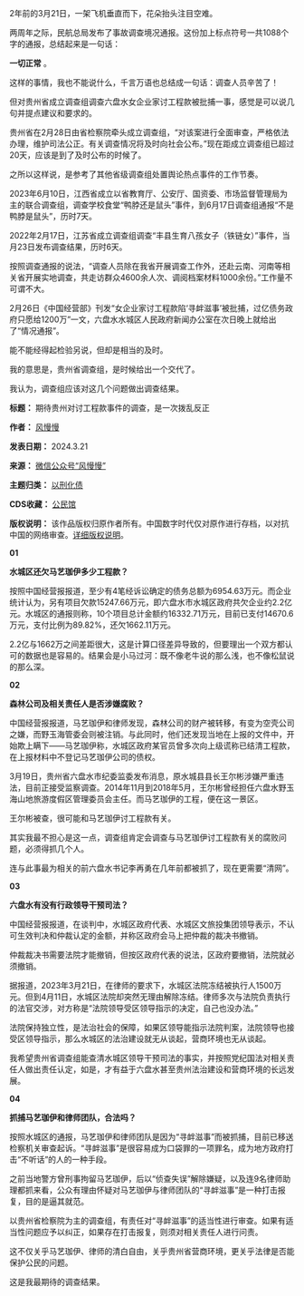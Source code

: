2年前的3月21日，一架飞机垂直而下，花朵抬头注目空难。


两周年之际，民航总局发布了事故调查境况通报。这份加上标点符号一共1088个字的通报，总结起来是一句话：


**一切正常** 。


这样的事情，我也不能说什么，千言万语也总结成一句话：调查人员辛苦了！


但对贵州省成立调查组调查六盘水女企业家讨工程款被批捕一事，感觉是可以说几句并提点建议和要求的。


贵州省在2月28日由省检察院牵头成立调查组，“对该案进行全面审查，严格依法办理，维护司法公正。有关调查情况将及时向社会公布。”现在距成立调查组已超过20天，应该是到了及时公布的时候了。


之所以这样说，是参考了其他省级调查组处置舆论热点事件的工作节奏。


2023年6月10日，江西省成立以省教育厅、公安厅、国资委、市场监督管理局为主的联合调查组，调查学校食堂“鸭脖还是鼠头”事件，到6月17日调查组通报“不是鸭脖是鼠头”，历时7天。


2022年2月17日，江苏省成立调查组调查“丰县生育八孩女子（铁链女）”事件，当月23日发布调查结果，历时6天。


按照调查通报的说法，“调查人员除在我省开展调查工作外，还赴云南、河南等相关省开展实地调查，共走访群众4600余人次、调阅档案材料1000余份。”工作量不可谓不大。


2月26日《中国经营部》刊发“女企业家讨工程款陷‘寻衅滋事’被批捕，过亿债务政府只愿给1200万”一文，六盘水水城区人民政府新闻办公室在次日晚上就给出了“情况通报”。


能不能经得起检验另说，但却是相当的及时。


我的意思是，贵州省调查组，是时候给出一个交代了。


我认为，调查组应该对这几个问题做出调查结果。




**标题：** 期待贵州对讨工程款事件的调查，是一次拨乱反正  

**作者：** [风慢慢](https://chinadigitaltimes.net/space/丰慢慢)  

**发表日期：** 2024.3.21  

**来源：** [微信公众号“风慢慢”](https://web.archive.org/web/https://mp.weixin.qq.com/s/vrjLMlVlo5FZV76DArDwew)  

**主题归类：** [以刑化债](https://chinadigitaltimes.net/space/以刑化债)  

**CDS收藏：** [公民馆](https://chinadigitaltimes.net/space/%E5%85%AC%E6%B0%91%E9%A6%86)  

**版权说明：** 该作品版权归原作者所有。中国数字时代仅对原作进行存档，以对抗中国的网络审查。[详细版权说明](https://chinadigitaltimes.net/chinese/copyright)。


**01** 


**水城区还欠马艺珈伊多少工程款？** 


按照中国经营报报道，至少有4笔经诉讼确定的债务总额为6954.63万元。而企业统计认为，另有项目欠款15247.66万元，即六盘水市水城区政府共欠企业约2.2亿元。水城区的通报则称，10个项目总计金额约16332.71万元，目前已支付14670.6万元，支付比例为89.82%，还欠1662.11万元。


2.2亿与1662万之间差距很大，这是计算口径差异导致的，但要理出一个双方都认可的数据也是容易的。结果会是小马过河：既不像老牛说的那么浅，也不像松鼠说的那么深。


**02** 


**森林公司及相关责任人是否涉嫌腐败？** 


中国经营报报道，马艺珈伊和律师发现，森林公司的财产被转移，有变为空壳公司之嫌，而野玉海管委会则被注销。与此同时，他们还发现当地在上报的文件中，开始欺上瞒下——马艺珈伊称，水城区政府某官员曾多次向上级谎称已结清工程款，在上报材料中不登记马艺珈伊公司的债权。


3月19日，贵州省六盘水市纪委监委发布消息，原水城县县长王尔彬涉嫌严重违法，目前正接受监察调查。2014年11月到2018年5月，王尔彬曾经担任六盘水野玉海山地旅游度假区管理委员会主任。而马艺珈伊的工程，便在这一景区。


王尔彬被查，很可能和马艺珈伊讨工程款有关。


其实我最不担心是这一点，调查组肯定会调查与马艺珈伊讨工程款有关的腐败问题，必须得抓几个人。


连与此事最为相关的前六盘水书记李再勇在几年前都被抓了，现在更需要“清网”。


**03** 


**六盘水有没有行政领导干预司法？** 


中国经营报报道，在谈判中，水城区政府代表、水城区文旅投集团领导表示，不认可生效判决和仲裁认定的金额，并称区政府会马上把仲裁的裁决书撤销。


仲裁裁决书需要法院才能撤销，但按区政府代表的说法，区政府要撤销，法院就必须撤销。


据报道，2023年3月21日，在律师的要求下，水城区法院冻结被执行人1500万元。但到4月11日，水城区法院却突然无理由解除冻结。律师多次与法院负责执行的法官交涉，对方称是“法院领导受区领导指示的决定，自己也没办法。”


法院保持独立性，是法治社会的保障，如果区领导能指示法院判案，法院领导也接受区领导指示，那么水城区的法治建设就无从谈起，营商环境也无从谈起。


我希望贵州省调查组能查清水城区领导干预司法的事实，并按照党纪国法对相关责任人做出责任认定，如是，才有益于六盘水甚至贵州法治建设和营商环境的长远发展。


**04** 


**抓捕马艺珈伊和律师团队，合法吗？** 


按照水城区的通报，马艺珈伊和律师团队是因为“寻衅滋事”而被抓捕，目前已移送检察机关审查起诉。“寻衅滋事”是很容易成为口袋罪的一项罪名，成为地方政府打击“不听话”的人的一种手段。


之前当地警方曾刑事拘留马艺珈伊，后以“侦查失误”解除嫌疑，以及连9名律师助理都抓来看，公众有理由怀疑对马艺珈伊与律师团队的“寻衅滋事”是一种打击报复，目的是逼其就范。


以贵州省检察院为主的调查组，有责任对“寻衅滋事”的适当性进行审查。如果有适当性问题应予以纠正，如果存在打击报复，则须对相关责任人进行问责。


这不仅关乎马艺珈伊、律师的清白自由，关乎贵州省营商环境，更关乎法律是否能保护公民的问题。


这是我最期待的调查结果。


